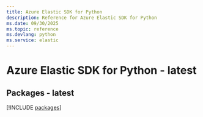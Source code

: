 ```yaml
---
title: Azure Elastic SDK for Python
description: Reference for Azure Elastic SDK for Python
ms.date: 09/30/2025
ms.topic: reference
ms.devlang: python
ms.service: elastic
---
```

# Azure Elastic SDK for Python - latest
## Packages - latest
[!INCLUDE [packages](elastic-index.md)]
